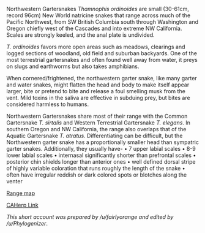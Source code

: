 Northwestern Gartersnakes *Thamnophis ordinoides* are small (30-61cm, record 96cm) New World natricine snakes that range across much of the Pacific Northwest, from SW British Columbia south through Washington and Oregon chiefly west of the Cascades and into extreme NW California. Scales are strongly keeled, and the anal plate is undivided.
 
*T. ordinoides* favors more open areas such as meadows, clearings and logged sections of woodland, old field and suburban backyards.  One of the most terrestrial gartersnakes and often found well away from water, it preys on slugs and earthworms but also takes amphibians.
 
When cornered/frightened, the northwestern garter snake, like many garter and water snakes, might flatten the head and body to make itself appear larger, bite or pretend to bite and release a foul smelling musk from the vent.  Mild toxins in the saliva are effective in subduing prey, but bites are considered harmless to humans.
 
Northwestern Gartersnakes share most of their range with the Common Gartersnake *T. sirtalis* and Western Terrestrial Gartersnake *T. elegans*.  In southern Oregon and NW California, the range also overlaps that of the Aquatic Gartersnake *T. atratus*.  Differentiating can be difficult, but the Northwestern garter snake has a proportionally smaller head than sympatric garter snakes. Additionally, they usually have-
• 7 upper labial scales
• 8-9 lower labial scales
• internasal significantly shorter than prefrontal scales
• posterior chin shields longer than anterior ones
• well defined dorsal stripe of highly variable coloration that runs roughly the length of the snake
• often have irregular reddish or dark colored spots or blotches along the venter
 
[Range map](http://www.californiaherps.com/snakes/maps/xtordinoidesspeciesmap2.jpg)
 
[CAHerp Link](http://www.californiaherps.com/snakes/pages/t.ordinoides.html)

*This short account was prepared by /u/fairlyorange and edited by /u/Phylogenizer*.